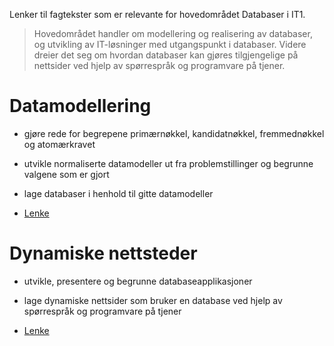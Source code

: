 Lenker til fagtekster som er relevante for hovedområdet Databaser i IT1.

> Hovedområdet handler om modellering og realisering av databaser, og utvikling av
> IT-løsninger med utgangspunkt i databaser. Videre dreier det seg om hvordan databaser
> kan gjøres tilgjengelige på nettsider ved hjelp av spørrespråk og programvare på tjener.


Datamodellering
===============
* gjøre rede for begrepene primærnøkkel, kandidatnøkkel, fremmednøkkel og atomærkravet
* utvikle normaliserte datamodeller ut fra problemstillinger og begrunne valgene som er gjort
* lage databaser i henhold til gitte datamodeller

* [Lenke](http://...)


Dynamiske nettsteder
====================
* utvikle, presentere og begrunne databaseapplikasjoner
* lage dynamiske nettsider som bruker en database ved hjelp av spørrespråk og programvare på tjener

* [Lenke](http://...)
